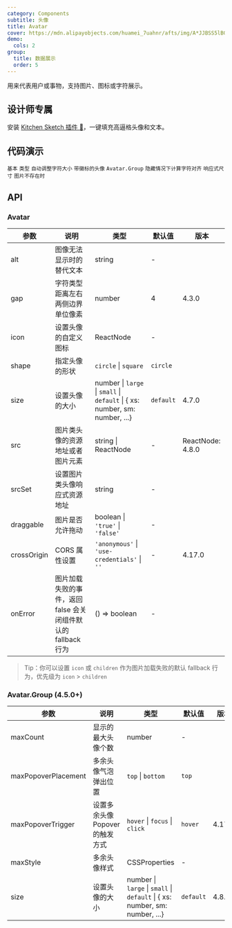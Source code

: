 ```yaml
---
category: Components
subtitle: 头像
title: Avatar
cover: https://mdn.alipayobjects.com/huamei_7uahnr/afts/img/A*JJBSS5lBG4IAAAAAAAAAAAAADrJ8AQ/original
demo:
  cols: 2
group:
  title: 数据展示
  order: 5
---
```


用来代表用户或事物，支持图片、图标或字符展示。

## 设计师专属

安装 [Kitchen Sketch 插件 💎](https://kitchen.alipay.com)，一键填充高逼格头像和文本。

## 代码演示

<!-- prettier-ignore -->
<code src="./demo/basic.tsx">基本</code>
<code src="./demo/type.tsx">类型</code>
<code src="./demo/dynamic.tsx">自动调整字符大小</code>
<code src="./demo/badge.tsx">带徽标的头像</code>
<code src="./demo/group.tsx">Avatar.Group</code>
<code src="./demo/toggle-debug.tsx" debug>隐藏情况下计算字符对齐</code>
<code src="./demo/responsive.tsx">响应式尺寸</code>
<code src="./demo/fallback.tsx" debug>图片不存在时</code>

## API

### Avatar

| 参数 | 说明 | 类型 | 默认值 | 版本 |
| --- | --- | --- | --- | --- |
| alt | 图像无法显示时的替代文本 | string | - |  |
| gap | 字符类型距离左右两侧边界单位像素 | number | 4 | 4.3.0 |
| icon | 设置头像的自定义图标 | ReactNode | - |  |
| shape | 指定头像的形状 | `circle` \| `square` | `circle` |  |
| size | 设置头像的大小 | number \| `large` \| `small` \| `default` \| { xs: number, sm: number, ...} | `default` | 4.7.0 |
| src | 图片类头像的资源地址或者图片元素 | string \| ReactNode | - | ReactNode: 4.8.0 |
| srcSet | 设置图片类头像响应式资源地址 | string | - |  |
| draggable | 图片是否允许拖动 | boolean \| `'true'` \| `'false'` | - |  |
| crossOrigin | CORS 属性设置 | `'anonymous'` \| `'use-credentials'` \| `''` | - | 4.17.0 |
| onError | 图片加载失败的事件，返回 false 会关闭组件默认的 fallback 行为 | () => boolean | - |  |

> Tip：你可以设置 `icon` 或 `children` 作为图片加载失败的默认 fallback 行为，优先级为 `icon` > `children`

### Avatar.Group (4.5.0+)

| 参数 | 说明 | 类型 | 默认值 | 版本 |
| --- | --- | --- | --- | --- |
| maxCount | 显示的最大头像个数 | number | - |  |
| maxPopoverPlacement | 多余头像气泡弹出位置 | `top` \| `bottom` | `top` |  |
| maxPopoverTrigger | 设置多余头像 Popover 的触发方式 | `hover` \| `focus` \| `click` | `hover` | 4.17.0 |
| maxStyle | 多余头像样式 | CSSProperties | - |  |
| size | 设置头像的大小 | number \| `large` \| `small` \| `default` \| { xs: number, sm: number, ...} | `default` | 4.8.0 |
